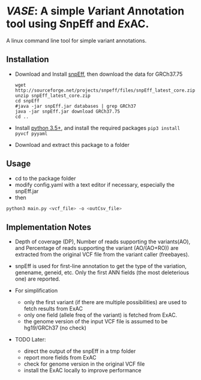 # *VASE*: A simple *V*ariant *A*nnotation tool using *S*npEff and *E*xAC.

A linux command line tool for simple variant annotations.

## Installation
- Download and Install [snpEff](http://snpeff.sourceforge.net), then download the data for GRCh37.75
    ```bash, 
    wget http://sourceforge.net/projects/snpeff/files/snpEff_latest_core.zip
    unzip snpEff_latest_core.zip
    cd snpEff
    #java -jar snpEff.jar databases | grep GRCh37
    java -jar snpEff.jar download GRCh37.75
    cd ..
    ```
- Install [python 3.5+](https://www.python.org/downloads/), and install the required packages
```pip3 install pyvcf pyyaml```

- Download and extract this package to a folder

## Usage
- cd to the package folder
- modify config.yaml with a text editor if necessary, especially the snpEff.jar
- then
```bash
python3 main.py <vcf_file> -o <outCsv_file>
```

## Implementation Notes
- Depth of coverage (DP), Number of reads supporting the variants(AO), and Percentage of reads supporting the variant (AO/(AO+RO)) are extracted from the original VCF file from the variant caller (freebayes).
- snpEff is used for first-line annotation to get the type of the variation, genename, geneid, etc.  Only the first ANN fields (the most deleterious one) are reported.
- For simplification
    - only the first variant (if there are multiple possibilities) are used to fetch results from ExAC
    - only one field (allele freq of the variant) is fetched from ExAC.
    - the genome version of the input VCF file is assumed to be hg19/GRCh37 (no check)

- TODO Later:
    - direct the output of the snpEff in a tmp folder
    - report more fields from ExAC
    - check for genome version in the original VCF file
    - install the ExAC locally to improve performance
